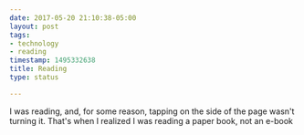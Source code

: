 ```yaml
---
date: 2017-05-20 21:10:38-05:00
layout: post
tags:
- technology
- reading
timestamp: 1495332638
title: Reading
type: status

---
```

I was reading, and, for some reason, tapping on the side of the page wasn't turning it. That's when I realized I was reading a paper book, not an e-book